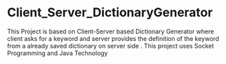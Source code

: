 # Client_Server_DictionaryGenerator
This Project is based on Client-Server based Dictionary Generator where client asks for a keyword and server provides the definition of the keyword from a already saved dictionary on server side . This project uses Socket Programming and Java Technology
